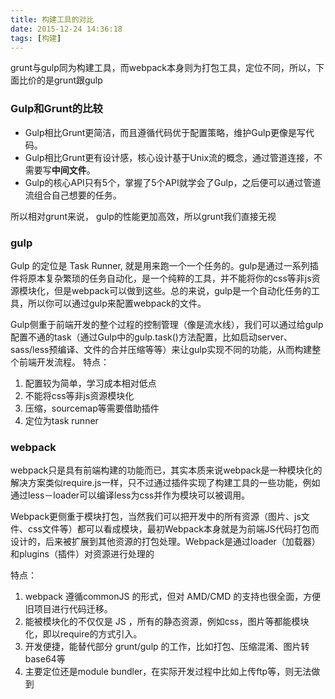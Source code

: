 ```yaml
---
title: 构建工具的对比
date: 2015-12-24 14:36:18
tags: [构建]
---
```


grunt与gulp同为构建工具，而webpack本身则为打包工具，定位不同，所以，下面比价的是grunt跟gulp

### Gulp和Grunt的比较 ###
- Gulp相比Grunt更简洁，而且遵循代码优于配置策略，维护Gulp更像是写代码。
- Gulp相比Grunt更有设计感，核心设计基于Unix流的概念，通过管道连接，不需要写**中间文件**。
- Gulp的核心API只有5个，掌握了5个API就学会了Gulp，之后便可以通过管道流组合自己想要的任务。

所以相对grunt来说， gulp的性能更加高效，所以grunt我们直接无视

### gulp ###
Gulp 的定位是 Task Runner, 就是用来跑一个一个任务的。gulp是通过一系列插件将原本复杂繁琐的任务自动化，是一个纯粹的工具，并不能将你的css等非js资源模块化，但是webpack可以做到这些。总的来说，gulp是一个自动化任务的工具，所以你可以通过gulp来配置webpack的文件。

Gulp侧重于前端开发的整个过程的控制管理（像是流水线），我们可以通过给gulp配置不通的task（通过Gulp中的gulp.task()方法配置，比如启动server、sass/less预编译、文件的合并压缩等等）来让gulp实现不同的功能，从而构建整个前端开发流程。
特点：
1. 配置较为简单，学习成本相对低点
2. 不能将css等非js资源模块化
3. 压缩，sourcemap等需要借助插件
4. 定位为task runner

### webpack ###
webpack只是具有前端构建的功能而已，其实本质来说webpack是一种模块化的解决方案类似require.js一样，只不过通过插件实现了构建工具的一些功能，例如通过less－loader可以编译less为css并作为模块可以被调用。

Webpack更侧重于模块打包，当然我们可以把开发中的所有资源（图片、js文件、css文件等）都可以看成模块，最初Webpack本身就是为前端JS代码打包而设计的，后来被扩展到其他资源的打包处理。Webpack是通过loader（加载器）和plugins（插件）对资源进行处理的

特点：
1. webpack 遵循commonJS 的形式，但对 AMD/CMD 的支持也很全面，方便旧项目进行代码迁移。
2. 能被模块化的不仅仅是 JS ，所有的静态资源，例如css，图片等都能模块化，即以require的方式引入。
3. 开发便捷，能替代部分 grunt/gulp 的工作，比如打包、压缩混淆、图片转base64等
4. 主要定位还是module bundler，在实际开发过程中比如上传ftp等，则无法做到

